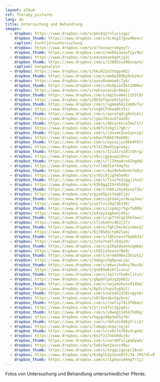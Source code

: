 ```yaml
---
layout: album
ref: Therapy_pictures
lang: de
title: Untersuchung und Behandlung
images:
  - dropbox: https://www.dropbox.com/s/pmc6q2rnluzisgp/
    dropbox_thumb: https://www.dropbox.com/s/bc4ug17gvw46ooc/
    caption: Funktionsuntersuchung
  - dropbox: https://www.dropbox.com/s/ar7exxwzrv6geyf/
    dropbox_thumb: https://www.dropbox.com/s/eo69zaeauf2yv9p/
  - dropbox: https://www.dropbox.com/s/e4ceakae8q4tjq3/
    dropbox_thumb: https://www.dropbox.com/s/22805xud96zsqxk/
    caption: Ganganalyse
  - dropbox: https://www.dropbox.com/s/hku022o5t6gpx02/
    dropbox_thumb: https://www.dropbox.com/s/mm0o309by9nbz6n/
  - dropbox: https://www.dropbox.com/s/asov0xmmaq4j7yk/
    dropbox_thumb: https://www.dropbox.com/s/8s0pio25kt2d06o/
  - dropbox: https://www.dropbox.com/s/nehxyvazubr0ma2/
    dropbox_thumb: https://www.dropbox.com/s/mq1tva04i1153l8/
  - dropbox: https://www.dropbox.com/s/0b3ofxpvohztplh/
    dropbox_thumb: https://www.dropbox.com/s/ugmeah4i2ab8vfx/
  - dropbox: https://www.dropbox.com/s/uzg6t7nkwa8tx5z/
    dropbox_thumb: https://www.dropbox.com/s/aonafq9cg4e2s6t/
  - dropbox: https://www.dropbox.com/s/jgqu7diau47aw20/
    dropbox_thumb: https://www.dropbox.com/s/90zyckhre7mult7/
  - dropbox: https://www.dropbox.com/s/ed0fx1s6gli7gbr/
    dropbox_thumb: https://www.dropbox.com/s/i3xx4x2cw1qxxzp/
  - dropbox: https://www.dropbox.com/s/e6wnfk6bb70ob08/
    dropbox_thumb: https://www.dropbox.com/s/oysuzjuz6kb4h5f/
  - dropbox: https://www.dropbox.com/s/5l4136wd1ygcway/
    dropbox_thumb: https://www.dropbox.com/s/12ia1rn2d7zdhrg/
  - dropbox: https://www.dropbox.com/s/o9ujcgpauepi6nn/
    dropbox_thumb: https://www.dropbox.com/s/ll2hma8ce42hg0d/
  - dropbox: https://www.dropbox.com/s/rxllmb3lmf44qfb/
    dropbox_thumb: https://www.dropbox.com/s/4un9nhe8ndn7o8z/
  - dropbox: https://www.dropbox.com/s/yr02c0j2g545m4h/
    dropbox_thumb: https://www.dropbox.com/s/7iusfe2vggjihu2/
  - dropbox: https://www.dropbox.com/s/62k9gq329rk5ddq/
    dropbox_thumb: https://www.dropbox.com/s/h06i2myd4xny73b/
  - dropbox: https://www.dropbox.com/s/gyxm5pzxfeq6tje/
    dropbox_thumb: https://www.dropbox.com/s/gtdakjxr9xuy2wx/
  - dropbox: https://www.dropbox.com/s/ua7tvis4ql9b336/
    dropbox_thumb: https://www.dropbox.com/s/iig4qjr5gvfo006/
  - dropbox: https://www.dropbox.com/s/o41py1agkwhjd5y/
    dropbox_thumb: https://www.dropbox.com/s/upftdrgo3hblbwc/
  - dropbox: https://www.dropbox.com/s/s7iokoknc463j37/
    dropbox_thumb: https://www.dropbox.com/s/fghi5mc0zzs4ee1/
  - dropbox: https://www.dropbox.com/s/6j785dnctp02lwn/
    dropbox_thumb: https://www.dropbox.com/s/l8hcnosxfbyb931/
  - dropbox: https://www.dropbox.com/s/2xtw7ne5lckdyx9/
    dropbox_thumb: https://www.dropbox.com/s/p20q3daannzgmbd/
  - dropbox: https://www.dropbox.com/s/ch91iv5xase70e0/
    dropbox_thumb: https://www.dropbox.com/s/ere699mxz36azk1/
  - dropbox: https://www.dropbox.com/s/9ebgzchq8pvwczp/
    dropbox_thumb: https://www.dropbox.com/s/ekwxjkw9xy76vz9/
  - dropbox: https://www.dropbox.com/s/qn095w6sbt1cxnu/
    dropbox_thumb: https://www.dropbox.com/s/1a37zfba0ol1tut/
  - dropbox: https://www.dropbox.com/s/g6pdnlpdzg3p683/
    dropbox_thumb: https://www.dropbox.com/s/swjw4ahyxs914bm/
  - dropbox: https://www.dropbox.com/s/8p5rituyu5vp5ct/
    dropbox_thumb: https://www.dropbox.com/s/wzeah2d76cvgyv6/
  - dropbox: https://www.dropbox.com/s/n6l9pvakx5gybve/
    dropbox_thumb: https://www.dropbox.com/s/rvwfsy74i3f0kmz/
  - dropbox: https://www.dropbox.com/s/yrjvv4foc2gzgbz/
    dropbox_thumb: https://www.dropbox.com/s/v0wog114587hd8g/
  - dropbox: https://www.dropbox.com/s/hqygz4bp3w55yf0/
    dropbox_thumb: https://www.dropbox.com/s/nbhsdi0d6gfrii2/
  - dropbox: https://www.dropbox.com/s/lamwpcxkqvrxejm/
    dropbox_thumb: https://www.dropbox.com/s/cv8ifn7k6v3cg4d/
  - dropbox: https://www.dropbox.com/s/6o2fz17nbh0duj8/
    dropbox_thumb: https://www.dropbox.com/s/uarddfviipqdywb/
  - dropbox: https://www.dropbox.com/s/5e6s5wt2euscd9p/
    dropbox_thumb: https://www.dropbox.com/s/szqqcigocpc28s4/
  - dropbox: https://www.dropbox.com/s/6s9glh2p3osn0f5/34.JPG?dl=0
    dropbox_thumb: https://www.dropbox.com/s/x1phovimhmgfr1j/
---
```


Fotos von Untersuchung und Behandlung unterschiedlicher Pferde.
